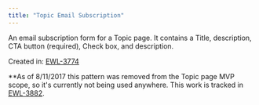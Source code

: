 ```yaml
---
title: "Topic Email Subscription"
---
```


An email subscription form for a Topic page. It contains a Title, description, CTA button (required), Check box, and description.

Created in: [EWL-3774](https://issues.ama-assn.org/browse/EWL-3774)

**As of 8/11/2017 this pattern was removed from the Topic page MVP scope, so it's currently not being used anywhere. This work is tracked in [EWL-3882](https://issues.ama-assn.org/browse/EWL-3882). 